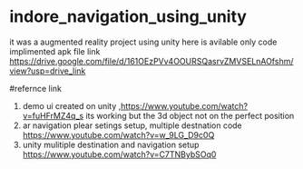 # indore_navigation_using_unity
it was a augmented reality project using unity
here is avilable only code
implimented apk file link https://drive.google.com/file/d/161OEzPVv4OOURSQasrvZMVSELnAOfshm/view?usp=drive_link

#refernce link 
1. demo ui created on unity ,https://www.youtube.com/watch?v=fuHFrMZ4q_s   its working but the 3d object  not on the perfect position
2. ar navigation plear setings setup, multiple destnation code https://www.youtube.com/watch?v=w_9LG_D9c0Q
3. unity mulitiple destination and navigation setup  https://www.youtube.com/watch?v=C7TNBybSOq0
